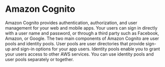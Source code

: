 # Amazon Cognito

Amazon Cognito provides authentication, authorization, and user management for your web and mobile apps. Your users can sign in directly with a user name and password, or through a third party such as Facebook, Amazon, or Google. The two main components of Amazon Cognito are user pools and identity pools. User pools are user directories that provide sign-up and sign-in options for your app users. Identity pools enable you to grant your users access to other AWS services. You can use identity pools and user pools separately or together.
